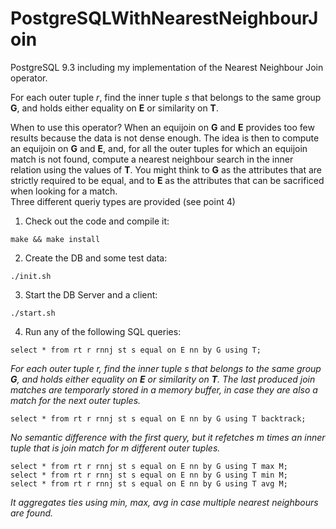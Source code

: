 # PostgreSQLWithNearestNeighbourJoin
PostgreSQL 9.3 including my implementation of the Nearest Neighbour Join operator.

For each outer tuple _r_, find the inner tuple _s_ that belongs to the same group __G__, and holds either equality on __E__ or similarity on __T__.

When to use this operator? When an equijoin on __G__ and __E__ provides too few results because the data is not dense enough. The idea is then to compute an equijoin on __G__ and __E__, and, for all the outer tuples for which an equijoin match is not found, compute a nearest neighbour search in the inner relation using the values of __T__. You might think to __G__ as the attributes that are strictly required to be equal, and to __E__ as the attributes that can be sacrificed when looking for a match.   
Three different queriy types are provided (see point 4)


1) Check out the code and compile it:
```
make && make install
```

2) Create the DB and some test data:
```
./init.sh
```


3) Start the DB Server and a client:
```
./start.sh
```


4) Run any of the following SQL queries:
```
select * from rt r rnnj st s equal on E nn by G using T;
```
_For each outer tuple r, find the inner tuple s that belongs to the same group __G__, and holds either equality on __E__ or similarity on __T__. The last produced join matches are temporarly stored in a memory buffer, in case they are also a match for the next outer tuples._


```
select * from rt r rnnj st s equal on E nn by G using T backtrack;
```
_No semantic difference with the first query, but it refetches m times an inner tuple that is join match for m different outer tuples._


```
select * from rt r rnnj st s equal on E nn by G using T max M;
select * from rt r rnnj st s equal on E nn by G using T min M;
select * from rt r rnnj st s equal on E nn by G using T avg M;
```
_It aggregates ties using min, max, avg in case multiple nearest neighbours are found._
